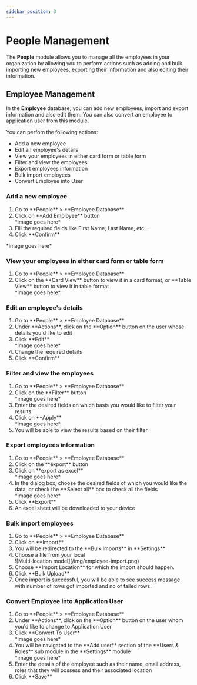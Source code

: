 ```yaml
---
sidebar_position: 3
---
```


# People Management

The **People** module allows you to manage all the employees in your organization by allowing you to perform actions such as adding and bulk importing new employees, exporting their information and also editing their information.

## Employee Management

In the **Employee** database, you can add new employees, import and export information and also edit them. You can also convert an employee to application user from this module.

You can perfom the following actions:
- Add a new employee
- Edit an employee's details
- View your employees in either card form or table form
- Filter and view the employees
- Export employees information
- Bulk import employees
- Convert Employee into User 

### Add a new employee

<ol> 
<li> Go to **People** > **Employee Database** </li>
<li> Click on **Add Employee** button </li>
*image goes here*
<li> Fill the required fields like First Name, Last Name, etc... </li>
<li> Click **Confirm** </li>
</ol>
*image goes here*

### View your employees in either card form or table form

<ol> 
<li> Go to **People** > **Employee Database** </li>
<li> Click on the **Card View** button to view it in a card format, or **Table View** button to view it in table format </li>
*image goes here*
</ol>

### Edit an employee's details

<ol> 
<li> Go to **People** > **Employee Database** </li>
<li> Under **Actions**, click on the **Option** button on the user whose details you'd like to edit </li>
<li> Click **Edit** </li>
*image goes here*
<li> Change the required details</li>
<li> Click **Confirm** </li>
</ol>

### Filter and view the employees

<ol>
<li> Go to **People** > **Employee Database** </li> 
<li> Click on the **Filter** button</li> 
*image goes here*
<li> Enter the desired fields on which basis you would like to filter your results </li>
<li> Click on **Apply** </li>
*image goes here*
<li> You will be able to view the results based on their filter </li>
</ol>

### Export employees information

<ol> 
<li> Go to **People** > **Employee Database** </li> 
<li> Click on the **export** button </li>
<li> Click on **export as excel** </li>
*image goes here*
<li> In the dialog box, choose the desired fields of which you would like the data, or check the **Select all** box to check all the fields </li>
*image goes here*
<li> Click **Export** </li>
<li> An excel sheet will be downloaded to your device </li>
</ol>

### Bulk import employees

<ol> 
<li> Go to **People** > **Employee Database** </li> 
<li> Click on **Import** </li>
<li> You will be redirected to the **Bulk Imports** in **Settings** </li>
<li>Choose a file from your local</li>
![Multi-location model](/img/employee-import.png)
<li>Choose **Import Location** for which the import should happen.</li>
<li>Click **Bulk Upload**</li>
<li>Once import is successful, you will be able to see success message with number of rows got imported and no of failed rows.</li>
</ol>

### Convert Employee into Application User

<ol> 
<li> Go to **People** > **Employee Database** </li>
<li> Under **Actions**, click on the **Option** button on the user whom you'd like to change to Application User </li>
<li> Click **Convert To User** </li>
*image goes here*
<li> You will be navigated to the **Add user** section of the **Users & Roles** sub module in the **Settings** module </li>
*image goes here*
<li> Enter the details of the employee such as their name, email address, roles that they will possess and their associated location </li>
<li> Click **Save** </li>
</ol>